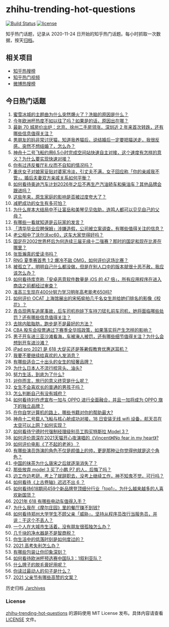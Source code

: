 # zhihu-trending-hot-questions

[![Build Status](https://github.com/justjavac/zhihu-trending-hot-questions/workflows/ci/badge.svg?branch=master)](https://github.com/justjavac/zhihu-trending-hot-questions/actions)
[![license](https://img.shields.io/github/license/justjavac/zhihu-trending-hot-questions)](https://github.com/justjavac/zhihu-trending-hot-questions/blob/master/LICENSE)

知乎热门话题，记录从 2020-11-24 日开始的知乎热门话题。每小时抓取一次数据，按天[归档](./archives)。

## 相关项目

- [知乎热搜榜](https://github.com/justjavac/zhihu-trending-top-search)
- [知乎热门视频](https://github.com/justjavac/zhihu-trending-hot-video)
- [微博热搜榜](https://github.com/justjavac/weibo-trending-hot-search)

## 今日热门话题

<!-- BEGIN -->
<!-- 最后更新时间 Sat Jun 19 2021 07:01:49 GMT+0800 (China Standard Time) -->

1. [蜜雪冰城的主题曲为什么突然爆火了？洗脑的原因是什么？](https://www.zhihu.com/question/464996660)
2. [今年欧洲杯热度不如以往了吗？如果是的话，原因出在哪？](https://www.zhihu.com/question/464561713)
3. [最新 70 城房价出炉：北京、徐州二手房领涨，深圳近 2
   年来首次转跌，还有哪些信息值得关注？](https://www.zhihu.com/question/465523037)
4. [男朋友的妈非常讨厌猫，知道我养猫后，说结婚后一定要把猫送走，我很反感，突然不想结婚了，怎么办？](https://www.zhihu.com/question/458232041)
5. [神舟十二号飞船约用6.5小时完成空间站快速自主对接，这个速度有怎样的意义？为什么要实现快速对接？](https://www.zhihu.com/question/465622134)
6. [你有过违反餐厅礼仪而不自知的情况吗？](https://www.zhihu.com/question/465084914)
7. [重庆女子对娘家妥贴对婆家冷淡，引丈夫不满，女子回应称「你的亲戚我不管」，婚后夫妻双方亲戚关系如何平衡？](https://www.zhihu.com/question/465303509)
8. [如何看待奥迪汽车计划2026年之后不再生产汽油轿车和柴油车？其他品牌会跟进吗？](https://www.zhihu.com/question/465729299)
9. [这些年来，原生家庭的影响是否被过度夸大了？](https://www.zhihu.com/question/465550203)
10. [减肥成功的女生有多可怕？](https://www.zhihu.com/question/286406704)
11. [为什么岸本大结局中不让富岳和美琴见见佐助，连鸣人都可以见见自己的父母？](https://www.zhihu.com/question/463875382)
12. [有哪些一看就知道是云玩家的发言？](https://www.zhihu.com/question/458895664)
13. [「清华毕业应聘保姆」涉嫌造假，公司被立案调查，有哪些值得关注的信息？](https://www.zhihu.com/question/465302863)
14. [老公相中了沃尔沃xc60，这车大家觉得好吗？](https://www.zhihu.com/question/423496101)
15. [国足在2002世界杯后为何连续三届无缘十二强赛？那时的国足和现在比差在哪里？](https://www.zhihu.com/question/465257051)
16. [张哲瀚真的爱读书吗？](https://www.zhihu.com/question/464735151)
17. [RNG 夏季赛首秀 1:2 爆冷不敌 OMG，如何评价这场比赛？](https://www.zhihu.com/question/465769063)
18. [被孤立了，明明自己什么都没做，但是在别人口中的版本就很十恶不赦，我应该怎么办？](https://www.zhihu.com/question/462683611)
19. [如何看待库克称「安卓恶意软件数量是 iOS 的 47
    倍」，所有应用程序在进入商店之前都经过审查？](https://www.zhihu.com/question/465597634)
20. [准高三生现在400分努力学习明年高考能考650吗?](https://www.zhihu.com/question/464324966)
21. [如何评价 OCAT
    上海馆展出的宋拓偷拍几千名女生并给她们排名的影像《校花》？](https://www.zhihu.com/question/464804506)
22. [青岛现两车追尾事故，后车司机抱娃下车持刀猛扎前车司机，她将面临哪些处罚？还有哪些信息值得关注？](https://www.zhihu.com/question/465539331)
23. [去除内脏脂肪，跑步是不是最好的方法？](https://www.zhihu.com/question/427095682)
24. [CBA
    股东会投票通过下赛季全华班政策，如果落实将产生怎样的影响？](https://www.zhihu.com/question/465741384)
25. [男子开车进三亚沙滩看海，车被淹人被罚，还有哪些细节值得关注？为什么会想到开车进沙滩？](https://www.zhihu.com/question/465091122)
26. [iPad pro 2021 是 618
    大促买还是等暑假教育优惠送耳机？](https://www.zhihu.com/question/455896469)
27. [我要不要继续给喜欢的人发消息？](https://www.zhihu.com/question/378353180)
28. [有哪些适合二十出头的女生的轻奢品牌？](https://www.zhihu.com/question/50108354)
29. [为什么日本人不流行梳背头、油头?](https://www.zhihu.com/question/335817516)
30. [努力生活，到底为了什么?](https://www.zhihu.com/question/463790191)
31. [对你而言，旅行的意义终究是什么呢？](https://www.zhihu.com/question/463033557)
32. [女生不会喜欢长的普通的男孩子吗？](https://www.zhihu.com/question/463537285)
33. [怎么判断自己有没有城府？](https://www.zhihu.com/question/275606514)
34. [如何看待刘作虎宣布一加与 OPPO 进行全面融合，并且一加将成为 OPPO
    旗下的独立品牌？](https://www.zhihu.com/question/465399919)
35. [在你自学计算机的路上，哪些书籍对你的帮助最大?](https://www.zhihu.com/question/421913237)
36. [神舟十二号载人飞船与核心舱成功对接，18 日安装无线 wifi
    设备，航天员在太空可以上网？如何实现？](https://www.zhihu.com/question/465721875)
37. [如何看待宁德时代强制经理级别员工购买特斯拉 Model 3？](https://www.zhihu.com/question/465498143)
38. [如何评价周深在2021天猫开心夜演唱的《Vincent》《No fear in my
    heart》?](https://www.zhihu.com/question/465520401)
39. [如何评价电影《了不起的老爸》？](https://www.zhihu.com/question/452034545)
40. [有哪些演员饰演的角色不仅是颜值上的帅，更是那种让你觉得他就是这个角色？](https://www.zhihu.com/question/464498742)
41. [中国的抹茶为什么唐宋之后就逐渐消失了？](https://www.zhihu.com/question/22132630)
42. [那些放弃 model 3 买了小鹏 P7 的人，后悔了吗？](https://www.zhihu.com/question/465497314)
43. [边工作边考研，考上了就辞职去，没考上继续工作，神不知鬼不觉，可行吗？](https://www.zhihu.com/question/324039053)
44. [如何看待《上古卷轴》迟迟不出 6 ？](https://www.zhihu.com/question/428760134)
45. [如何看待618期间459个新品牌登顶细分行业「top1」，为什么越来越多的人喜欢新国货？](https://www.zhihu.com/question/465576651)
46. [2021年 618 有哪些电动车值得入手？](https://www.zhihu.com/question/459895976)
47. [为什么我在《摩尔庄园》里的餐厅赚不到钱?](https://www.zhihu.com/question/464607513)
48. [如何看待郑州大学学生不顾父亲「威胁」，坚持从程序员改行当服务员，并说：干这个不丢人？](https://www.zhihu.com/question/465534726)
49. [一个人在大城市生活着，没有朋友很孤独怎么办？](https://www.zhihu.com/question/33276612)
50. [几千块的净水器是不是智商税？](https://www.zhihu.com/question/312697336)
51. [你生活中的低落时刻是如何度过的？](https://www.zhihu.com/question/463532570)
52. [2021 高考失利怎么办？](https://www.zhihu.com/question/463989277)
53. [有哪些包装让你印象深刻？](https://www.zhihu.com/question/465430655)
54. [如何看待欧洲杯预选赛中国队3：1叙利亚队？](https://www.zhihu.com/question/465257936)
55. [什么牌子的脱毛膏好用呢？](https://www.zhihu.com/question/20299398)
56. [你读过最动人的句子是什么？](https://www.zhihu.com/question/457277397)
57. [2021 父亲节有哪些高赞的文案？](https://www.zhihu.com/question/465116511)

<!-- END -->

历史归档 [./archives](./archives)

### License

[zhihu-trending-hot-questions](https://github.com/justjavac/zhihu-trending-hot-questions)
的源码使用 MIT License 发布。具体内容请查看 [LICENSE](./LICENSE) 文件。
